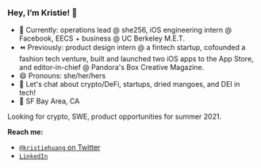 ### Hey, I’m Kristie! 👋

- 🌱 Currently: operations lead @ she256, iOS engineering intern @ Facebook, EECS + business @ UC Berkeley M.E.T.
- ⏪ Previously: product design intern @ a fintech startup, cofounded a fashion tech venture, built and launched two iOS apps to the App Store, and editor-in-chief @ Pandora's Box Creative Magazine.
- 😄 Pronouns: she/her/hers
- 💬 Let's chat about crypto/DeFi, startups, dried mangoes, and DEI in tech!
- 📍 SF Bay Area, CA

Looking for crypto, SWE, product opportunities for summer 2021.

**Reach me:**
- [`@kristiehuang` on Twitter](https://twitter.com/kristiehuang)
- [`LinkedIn`](https://www.linkedin.com/in/kristie-huang/)
